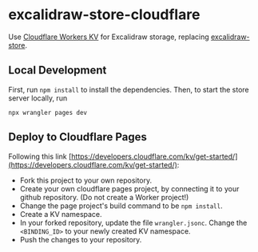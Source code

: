 # excalidraw-store-cloudflare

Use [Cloudflare Workers KV](https://developers.cloudflare.com/kv/) for Excalidraw storage, replacing [excalidraw-store](https://github.com/excalidraw/excalidraw-store).

## Local Development

First, run `npm install` to install the dependencies.
Then, to start the store server locally, run
```
npx wrangler pages dev
```

## Deploy to Cloudflare Pages
Following this link [https://developers.cloudflare.com/kv/get-started/](https://developers.cloudflare.com/kv/get-started/):
* Fork this project to your own repository.
* Create your own cloudflare pages project, by connecting it to your github repository. (Do not create a Worker project!)
* Change the page project's build command to be `npm install`.
* Create a KV namespace.
* In your forked repository, update the file `wrangler.jsonc`. Change the `<BINDING_ID>` to your newly created KV namespace.
* Push the changes to your repository.
